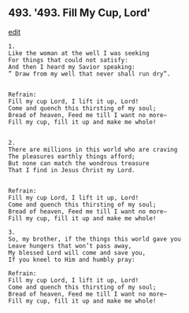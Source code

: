 
## 493.  '493. Fill My Cup, Lord'
[edit](https://docs.google.com/document/d/1KmZmvhnVKEKtpjyutGF5EGQ_tTwppt9X/edit?mode=html)






    1.
    Like the woman at the well I was seeking
    For things that could not satisfy:
    And then I heard my Savior speaking:
    ” Draw from my well that never shall run dry”.


    Refrain:
    Fill my cup Lord, I lift it up, Lord!
    Come and quench this thirsting of my soul;
    Bread of heaven, Feed me till I want no more–
    Fill my cup, fill it up and make me whole!


    2.
    There are millions in this world who are craving
    The pleasures earthly things afford;
    But none can match the wondrous treasure
    That I find in Jesus Christ my Lord.


    Refrain:
    Fill my cup Lord, I lift it up, Lord!
    Come and quench this thirsting of my soul;
    Bread of heaven, Feed me till I want no more–
    Fill my cup, fill it up and make me whole!

    3.
    So, my brother, if the things this world gave you
    Leave hungers that won’t pass away,
    My blessed Lord will come and save you,
    If you kneel to Him and humbly pray:

    Refrain:
    Fill my cup Lord, I lift it up, Lord!
    Come and quench this thirsting of my soul;
    Bread of heaven, Feed me till I want no more–
    Fill my cup, fill it up and make me whole!

